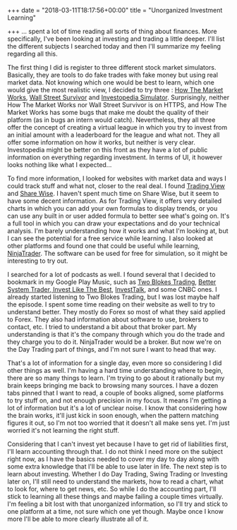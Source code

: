 +++
date = "2018-03-11T18:17:56+00:00"
title = "Unorganized Investment Learning"

+++
... spent a lot of time reading all sorts of thing about finances. More specifically, I've been looking at investing and trading a little deeper. I'll list the different subjects I searched today and then I'll summarize my feeling regarding all this.

The first thing I did is register to three different stock market simulators. Basically, they are tools to do fake trades with fake money but using real market data. Not knowing which one would be best to learn, which one would give the most realistic view, I decided to try three : [How The Market Works](http://www.howthemarketworks.com), [Wall Street Survivor](http://www.wallstreetsurvivor.com) and [Investopedia Simulator](https://www.investopedia.com/simulator/home.aspx). Surprisingly, neither How The Market Works nor Wall Street Survivor is on HTTPS, and How The Market Works has some bugs that make me doubt the quality of their platform (as in bugs an intern would catch). Nevertheless, they all three offer the concept of creating a virtual league in which you try to invest from an initial amount with a leaderboard for the league and what not. They all offer some information on how it works, but neither is very clear. Investopedia might be better on this front as they have a lot of public information on everything regarding investment. In terms of UI, it however looks nothing like what I expected...

To find more information, I looked for websites with market data and ways I could track stuff and what not, closer to the real deal. I found [Trading View](https://www.tradingview.com/) and [Share Wise](https://www.sharewise.com/). I haven't spent much time on Share Wise, but it seem to have some decent information. As for Trading View, it offers very detailed charts in which you can add your own formulas to display trends, or you can use any built in or user added formula to better see what's going on. It's a full tool in which you can draw your expectations and do your technical analysis. I'm barely understanding how it works and what I'm looking at, but I can see the potential for a free service while learning. I also looked at other platforms and found one that could be useful while learning, [NinjaTrader](https://ninjatrader.com/). The software can be used for free for simulation, so it might be interesting to try out.

I searched for a lot of podcasts as well. I found several that I decided to bookmark in my Google Play Music, such as [Two Blokes Trading](https://play.google.com/music/m/Im5pedav46jgjcxhzoin32m4cfe?t=Two_Blokes_Trading_-_Learn_to_Trade_Online), [Better System Trader](https://play.google.com/music/m/Ir6i5o5d675daydfpj3mp25jqjy?t=Better_System_Trader),[ Invest Like The Best](https://play.google.com/music/m/Ipf4k4cmloenonfhm6xaui6rsvm?t=Invest_Like_the_Best), [InvestTalk](https://play.google.com/music/m/Irnebyyfyq3tqjikrzzy5pja5yq?t=InvestTalk_-_Investment_in_Stock_Market_Financial_Planning_Retirement_Planning_Money_Management_Podc), and some CNBC ones. I already started listening to Two Blokes Trading, but I was lost maybe half the episode. I spent some time reading on their website as well to try to understand better. They mostly do Forex so most of what they said applied to Forex. They also had information about software to use, brokers to contact, etc. I tried to understand a bit about that broker part. My understanding is that it's the company through which you do the trade and they charge you to do it. NinjaTrader would be a broker. But now we're on the Day Trading part of things, and I'm not sure I want to head that way.

That's a lot of information for a single day, even more so considering I did other things as well. I'm having a hard time understanding where to begin, there are so many things to learn. I'm trying to go about it rationally but my brain keeps bringing me back to browsing many sources. I have a dozen tabs pinned that I want to read, a couple of books aligned, some platforms to try stuff on, and not enough precision in my focus. It means I'm getting a lot of information but it's a lot of unclear noise. I know that considering how the brain works, it'll just kick in soon enough, when the pattern matching figures it out, so I'm not too worried that it doesn't all make sens yet. I'm just worried it's not learning the right stuff.

Considering that I can't invest yet because I have to get rid of liabilities first, I'll learn accounting through that. I do not think I need more on the subject right now, as I have the basics needed to cover my day to day along with some extra knowledge that I'll be able to use later in life. The next step is to learn about investing. Whether I do Day Trading, Swing Trading or Investing later on, I'll still need to understand the markets, how to read a chart, what to look for, where to get news, etc. So while I do the accounting part, I'll stick to learning all these things and maybe failing a couple times virtually. I'm feeling a bit lost with that unorganized information, so I'll try and stick to one platform at a time, not sure which one yet though. Maybe once I know more I'll be able to more clearly illustrate all of it.